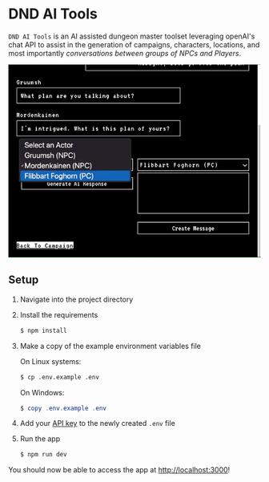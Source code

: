# DND AI Tools
`DND AI Tools` is an AI assisted dungeon master toolset leveraging openAI's chat API to assist in the generation of campaigns, characters, locations, and most importantly _*conversations between groups of NPCs and Players*_.

![Example COnversation](./public/conversation-example.gif)

## Setup
1. Navigate into the project directory
1. Install the requirements
   ```bash
   $ npm install
   ```

1. Make a copy of the example environment variables file

   On Linux systems:
   ```bash
   $ cp .env.example .env
   ```
   On Windows:
   ```powershell
   $ copy .env.example .env
   ```
1. Add your [API key](https://beta.openai.com/account/api-keys) to the newly created `.env` file

1. Run the app
   ```bash
   $ npm run dev
   ```

You should now be able to access the app at [http://localhost:3000](http://localhost:3000)!
